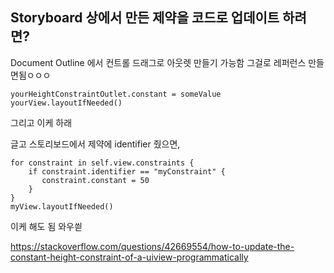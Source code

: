 ## Storyboard 상에서 만든 제약을 코드로 업데이트 하려면?
Document Outline 에서 컨트롤 드래그로 아웃렛 만들기 가능함
그걸로 레퍼런스 만들면됨ㅇㅇㅇ
~~~
yourHeightConstraintOutlet.constant = someValue
yourView.layoutIfNeeded()
~~~
그리고 이케 하래

글고 스토리보드에서 제약에 identifier 줬으면,
~~~
for constraint in self.view.constraints {
    if constraint.identifier == "myConstraint" {
       constraint.constant = 50
    }
}
myView.layoutIfNeeded()
~~~
이케 해도 됨 와우씓

https://stackoverflow.com/questions/42669554/how-to-update-the-constant-height-constraint-of-a-uiview-programmatically
